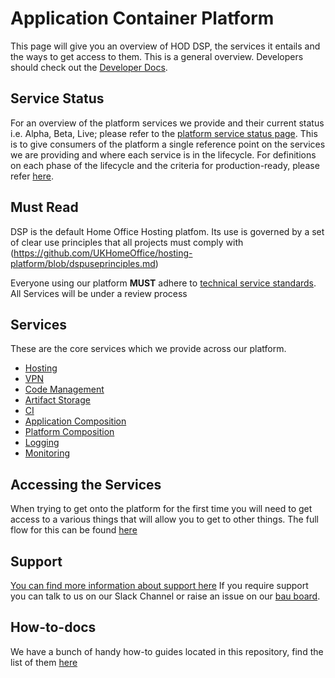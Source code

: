 # Application Container Platform

This page will give you an overview of HOD DSP, the services it entails and the ways to get access to them. This is a general overview. Developers should check out the [Developer Docs](https://github.com/UKHomeOffice/application-container-platform/tree/master/developer-docs).

## Service Status

For an overview of the platform services we provide and their current status i.e. Alpha, Beta, Live; please refer to the [platform service status page](docs/platform_service_status.md). This is to give consumers of the platform a single reference point on the services we are providing and where each service is in the lifecycle. For definitions on each phase of the lifecycle and the criteria for production-ready, please refer [here](docs/service_lifecycle.md).


## **Must Read**

DSP is the default Home Office Hosting platfom. Its use is governed by a set of clear use principles  that all projects must comply with (https://github.com/UKHomeOffice/hosting-platform/blob/dspuseprinciples.md)


Everyone using our platform **MUST** adhere to [technical service standards](https://github.com/UKHomeOffice/technical-service-requirements/blob/master/docs/ci.md).
All Services will be under a review process

## Services
These are the core services which we provide across our platform.

* [Hosting](docs/hosting.md)
* [VPN](docs/authd.md)
* [Code Management](docs/code.md)
* [Artifact Storage](docs/artifacts.md)
* [CI](docs/ci.md)
* [Application Composition](docs/application.md)
* [Platform Composition](docs/platformcomp.md)
* [Logging](docs/logging.md)
* [Monitoring](docs/metrics.md)

## Accessing the Services
When trying to get onto the platform for the first time you will need to get access to a various things that will allow you to get to other things. The full flow for this can be found [here](docs/newuser.md)

## Support
[You can find more information about support here](sla.md)
If you require support you can talk to us on our Slack Channel or raise an issue on our [bau board](https://github.com/UKHomeOffice/application-container-platform-bau).

## How-to-docs
We have a bunch of handy how-to guides located in this repository, find the list of them [here](how-to-docs/README.md)

